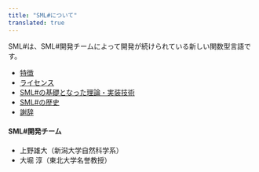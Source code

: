 ```yaml
---
title: "SML#について"
translated: true
---
```

SML#は、SML#開発チームによって開発が続けられている新しい関数型言語です。

* [特徴](./features/)
* [ライセンス](./license/)
* [SML#の基礎となった理論・実装技術](./references/)
* [SML#の歴史](./history/)
* [謝辞](./acknowledgments/)

#### SML#開発チーム

* 上野雄大（新潟大学自然科学系）
* 大堀 淳（東北大学名誉教授）
